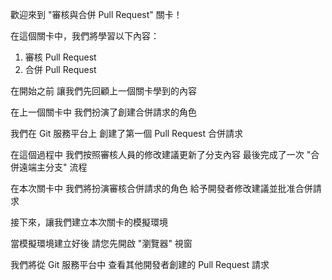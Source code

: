 歡迎來到
"審核與合併 Pull Request" 關卡！

在這個關卡中，我們將學習以下內容：
1. 審核 Pull Request
2. 合併 Pull Request

在開始之前
讓我們先回顧上一個關卡學到的內容

在上一個關卡中
我們扮演了創建合併請求的角色

我們在 Git 服務平台上
創建了第一個 Pull Request 合併請求

在這個過程中
我們按照審核人員的修改建議更新了分支內容
最後完成了一次 "合併遠端主分支" 流程

在本次關卡中
我們將扮演審核合併請求的角色
給予開發者修改建議並批准合併請求

接下來，讓我們建立本次關卡的模擬環境

當模擬環境建立好後
請您先開啟 "瀏覽器" 視窗

我們將從 Git 服務平台中
查看其他開發者創建的 Pull Request 請求